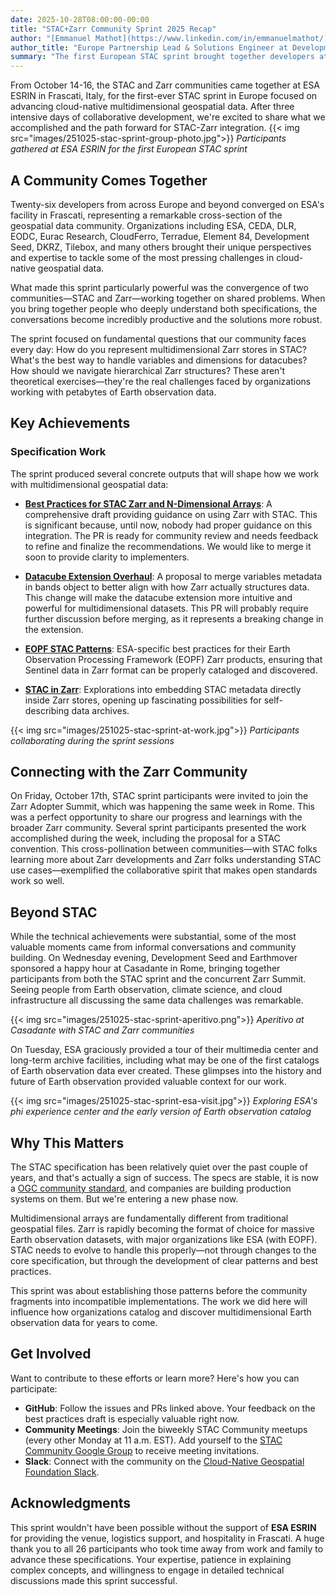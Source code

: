 ```yaml
---
date: 2025-10-28T08:00:00-00:00
title: "STAC+Zarr Community Sprint 2025 Recap"
author: "[Emmanuel Mathot](https://www.linkedin.com/in/emmanuelmathot/)"
author_title: "Europe Partnership Lead & Solutions Engineer at Development Seed, STAC PSC Member"
summary: "The first European STAC sprint brought together developers at ESA ESRIN to establish practical patterns and best practices for integrating STAC with Zarr for cloud-native multidimensional geospatial data."
---
```


From October 14-16, the STAC and Zarr communities came together at ESA ESRIN in Frascati, Italy, for the first-ever STAC sprint in Europe focused on advancing cloud-native multidimensional geospatial data. After three intensive days of collaborative development, we're excited to share what we accomplished and the path forward for STAC-Zarr integration.
{{< img src="images/251025-stac-sprint-group-photo.jpg">}}
*Participants gathered at ESA ESRIN for the first European STAC sprint*

## A Community Comes Together

Twenty-six developers from across Europe and beyond converged on ESA's facility in Frascati, representing a remarkable cross-section of the geospatial data community. Organizations including ESA, CEDA, DLR, EODC, Eurac Research, CloudFerro, Terradue, Element 84, Development Seed, DKRZ, Tilebox, and many others brought their unique perspectives and expertise to tackle some of the most pressing challenges in cloud-native geospatial data.

What made this sprint particularly powerful was the convergence of two communities—STAC and Zarr—working together on shared problems. When you bring together people who deeply understand both specifications, the conversations become incredibly productive and the solutions more robust.

The sprint focused on fundamental questions that our community faces every day: How do you represent multidimensional Zarr stores in STAC? What's the best way to handle variables and dimensions for datacubes? How should we navigate hierarchical Zarr structures? These aren't theoretical exercises—they're the real challenges faced by organizations working with petabytes of Earth observation data.

## Key Achievements

### Specification Work

The sprint produced several concrete outputs that will shape how we work with multidimensional geospatial data:

- **[Best Practices for STAC Zarr and N-Dimensional Arrays](https://github.com/radiantearth/stac-best-practices/pull/29)**: A comprehensive draft providing guidance on using Zarr with STAC. This is significant because, until now, nobody had proper guidance on this integration. The PR is ready for community review and needs feedback to refine and finalize the recommendations. We would like to merge it soon to provide clarity to implementers.

- **[Datacube Extension Overhaul](https://github.com/stac-extensions/datacube/pull/32)**: A proposal to merge variables metadata in bands object to better align with how Zarr actually structures data. This change will make the datacube extension more intuitive and powerful for multidimensional datasets. This PR will probably require further discussion before merging, as it represents a breaking change in the extension.

- **[EOPF STAC Patterns](https://github.com/EOPF-Sample-Service/eopf-stac/pull/54)**: ESA-specific best practices for their Earth Observation Processing Framework (EOPF) Zarr products, ensuring that Sentinel data in Zarr format can be properly cataloged and discovered.

- **[STAC in Zarr](https://github.com/radiantearth/community-sprints/blob/main/14102025-esrin-rome-italy/sprint-notes/STAC%20in%20Zarr.md)**: Explorations into embedding STAC metadata directly inside Zarr stores, opening up fascinating possibilities for self-describing data archives.

{{< img src="images/251025-stac-sprint-at-work.jpg">}}
*Participants collaborating during the sprint sessions*

## Connecting with the Zarr Community

On Friday, October 17th, STAC sprint participants were invited to join the Zarr Adopter Summit, which was happening the same week in Rome. This was a perfect opportunity to share our progress and learnings with the broader Zarr community. Several sprint participants presented the work accomplished during the week, including the proposal for a STAC convention. This cross-pollination between communities—with STAC folks learning more about Zarr developments and Zarr folks understanding STAC use cases—exemplified the collaborative spirit that makes open standards work so well.

## Beyond STAC

While the technical achievements were substantial, some of the most valuable moments came from informal conversations and community building. On Wednesday evening, Development Seed and Earthmover sponsored a happy hour at Casadante in Rome, bringing together participants from both the STAC sprint and the concurrent Zarr Summit. Seeing people from Earth observation, climate science, and cloud infrastructure all discussing the same data challenges was remarkable.


{{< img src="images/251025-stac-sprint-aperitivo.png">}}
*Aperitivo at Casadante with STAC and Zarr communities*

On Tuesday, ESA graciously provided a tour of their multimedia center and long-term archive facilities, including what may be one of the first catalogs of Earth observation data ever created. These glimpses into the history and future of Earth observation provided valuable context for our work.

{{< img src="images/251025-stac-sprint-esa-visit.jpg">}}
*Exploring ESA's phi experience center and the early version of Earth observation catalog*

## Why This Matters

The STAC specification has been relatively quiet over the past couple of years, and that's actually a sign of success. The specs are stable, it is now a [OGC community standard](https://www.ogc.org/standards/stac/), and companies are building production systems on them. But we're entering a new phase now.

Multidimensional arrays are fundamentally different from traditional geospatial files. Zarr is rapidly becoming the format of choice for massive Earth observation datasets, with major organizations like ESA (with EOPF). STAC needs to evolve to handle this properly—not through changes to the core specification, but through the development of clear patterns and best practices.

This sprint was about establishing those patterns before the community fragments into incompatible implementations. The work we did here will influence how organizations catalog and discover multidimensional Earth observation data for years to come.

## Get Involved

Want to contribute to these efforts or learn more? Here's how you can participate:

- **GitHub**: Follow the issues and PRs linked above. Your feedback on the best practices draft is especially valuable right now.
- **Community Meetings**: Join the biweekly STAC Community meetups (every other Monday at 11 a.m. EST). Add yourself to the [STAC Community Google Group](https://groups.google.com/g/stac-community) to receive meeting invitations.
- **Slack**: Connect with the community on the [Cloud-Native Geospatial Foundation Slack](https://join.slack.com/t/cloudnativegeo/shared_invite/zt-259rmhcyo-bT6tabt3X_5_s6zUfxCwEg).

## Acknowledgments

This sprint wouldn't have been possible without the support of **ESA ESRIN** for providing the venue, logistics support, and hospitality in Frascati.
A huge thank you to all 26 participants who took time away from work and family to advance these specifications. Your expertise, patience in explaining complex concepts, and willingness to engage in detailed technical discussions made this sprint successful.